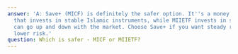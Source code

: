```yaml
---
answer: 'A: Save+ (MICF) is definitely the safer option. It''s a money market fund
  that invests in stable Islamic instruments, while MIIETF invests in stocks which
  can go up and down with the market. Choose Save+ if you want steady returns with
  lower risk.'
question: Which is safer - MICF or MIIETF?
---
```

